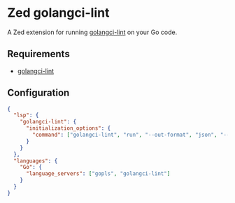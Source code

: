 # Zed golangci-lint

A Zed extension for running [golangci-lint](https://golangci-lint.run/) on your Go code.

## Requirements

- [golangci-lint](https://golangci-lint.run/welcome/install/)

## Configuration

```json
{
  "lsp": {
    "golangci-lint": {
      "initialization_options": {
        "command": ["golangci-lint", "run", "--out-format", "json", "--issues-exit-code=1"]
      }
    }
  },
  "languages": {
    "Go": {
      "language_servers": ["gopls", "golangci-lint"]
    }
  }
}
```
